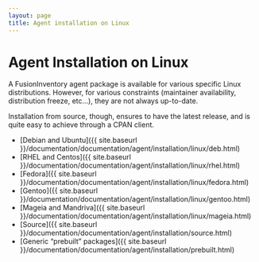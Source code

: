 ```yaml
---
layout: page
title: Agent installation on Linux
---
```


# Agent Installation on Linux

A FusionInventory agent package is available for various specific Linux
distributions. However, for various constraints (maintainer availability,
distribution freeze, etc...), they are not always up-to-date.

Installation from source, though, ensures to have the latest release, and is
quite easy to achieve through a CPAN client.

* [Debian and Ubuntu]({{ site.baseurl }}/documentation/documentation/agent/installation/linux/deb.html)
* [RHEL and Centos]({{ site.baseurl }}/documentation/documentation/agent/installation/linux/rhel.html)
* [Fedora]({{ site.baseurl }}/documentation/documentation/agent/installation/linux/fedora.html)
* [Gentoo]({{ site.baseurl }}/documentation/documentation/agent/installation/linux/gentoo.html)
* [Mageia and Mandriva]({{ site.baseurl }}/documentation/documentation/agent/installation/linux/mageia.html)
* [Source]({{ site.baseurl }}/documentation/documentation/agent/installation/source.html)
* [Generic “prebuilt” packages]({{ site.baseurl }}/documentation/documentation/agent/installation/prebuilt.html)
